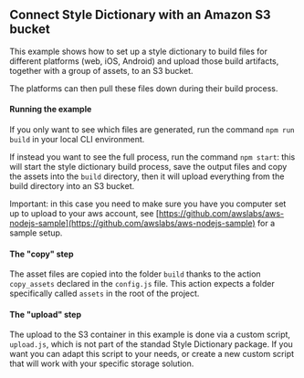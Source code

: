 ## Connect Style Dictionary with an Amazon S3 bucket

This example shows how to set up a style dictionary to build files for different platforms (web, iOS, Android) and upload those build artifacts, together with a group of assets, to an S3 bucket.

The platforms can then pull these files down during their build process.

#### Running the example

If you only want to see which files are generated, run the command `npm run build` in your local CLI environment.

If instead you want to see the full process, run the command `npm start`: this will start the style dictionary build process, save the output files and copy the assets into the `build` directory, then it will upload everything from the build directory into an S3 bucket.

Important: in this case you need to make sure you have you computer set up to upload to your aws account, see [https://github.com/awslabs/aws-nodejs-sample](https://github.com/awslabs/aws-nodejs-sample) for a sample setup.

#### The "copy" step

The asset files are copied into the folder `build` thanks to the action `copy_assets` declared in the `config.js` file. This action expects a folder specifically called `assets` in the root of the project.

#### The "upload" step

The upload to the S3 container in this example is done via a custom script, `upload.js`, which is not part of the standad Style Dictionary package. If you want you can adapt this script to your needs, or create a new custom script that will work with your specific storage solution.
